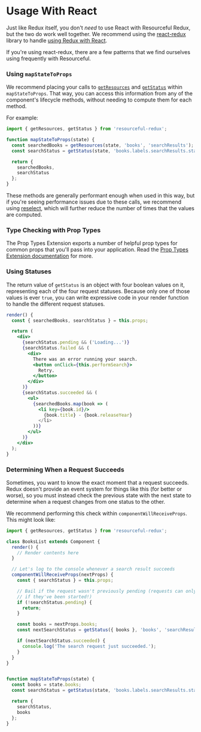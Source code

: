 # Usage With React

Just like Redux itself, you don't _need_ to use React with Resourceful Redux,
but the two do work well together. We recommend using the
[react-redux](https://github.com/reactjs/react-redux) library to handle
[using Redux with React](http://redux.js.org/docs/basics/UsageWithReact.html).

If you're using react-redux, there are a few patterns that we find ourselves
using frequently with Resourceful.

### Using `mapStateToProps`

We recommend placing your calls to [`getResources`](/docs/api-reference/get-resources.md) and [`getStatus`](/docs/api-reference/get-status.md) within
`mapStateToProps`. That way, you can access this information from any of the
component's lifecycle methods, without needing to compute them for each method.

For example:

```js
import { getResources, getStatus } from 'resourceful-redux';

function mapStateToProps(state) {
  const searchedBooks = getResources(state, 'books', 'searchResults');
  const searchStatus = getStatus(state, 'books.labels.searchResults.status');

  return {
    searchedBooks,
    searchStatus
  };
}
```

These methods are generally performant enough when used in this way, but if
you're seeing performance issues due to these calls, we recommend using
[reselect](https://github.com/reactjs/reselect), which will further reduce the
number of times that the values are computed.

### Type Checking with Prop Types

The Prop Types Extension exports a number of helpful prop types for common props
that you'll pass into your application. Read the [Prop Types Extension documentation](/docs/extensions/prop-types.md) for
more.

### Using Statuses

The return value of `getStatus` is an object with four boolean values on it,
representing each of the four request statuses. Because only one of those values
is ever `true`, you can write expressive code in your render function to handle
the different request statuses.

```jsx
render() {
  const { searchedBooks, searchStatus } = this.props;

  return (
    <div>
      {searchStatus.pending && ('Loading...')}
      {searchStatus.failed && (
        <div>
          There was an error running your search.
          <button onClick={this.performSearch}>
            Retry.
          </button>
        </div>
      )}
      {searchStatus.succeeded && (
        <ul>
          {searchedBooks.map(book => (
            <li key={book.id}/>
              {book.title} - {book.releaseYear}
            </li>
          ))}
        </ul>
      )}
    </div>
  );
}
```

### Determining When a Request Succeeds

Sometimes, you want to know the exact moment that a request succeeds. Redux
doesn't provide an event system for things like this (for better or worse), so
you must instead check the previous state with the next state to determine when
a request changes from one status to the other.

We recommend performing this check within `componentWillReceiveProps`. This
might look like:

```js
import { getResources, getStatus } from 'resourceful-redux';

class BooksList extends Component {
  render() {
    // Render contents here
  }

  // Let's log to the console whenever a search result succeeds
  componentWillReceiveProps(nextProps) {
    const { searchStatus } = this.props;

    // Bail if the request wasn't previously pending (requests can only succeed
    // if they've been started!)
    if (!searchStatus.pending) {
      return;
    }

    const books = nextProps.books;
    const nextSearchStatus = getStatus({ books }, 'books', 'searchResults');

    if (nextSearchStatus.succeeded) {
      console.log('The search request just succeeded.');
    }
  }
}


function mapStateToProps(state) {
  const books = state.books;
  const searchStatus = getStatus(state, 'books.labels.searchResults.status');

  return {
    searchStatus,
    books
  };
}
```
